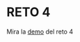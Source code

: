 
# RETO 4
Mira la [demo](https://raulsr92.github.io/pachaFront/Hackaton02/RaulSanchezRodriguez/Cuarto-reto/index.html) del reto 4